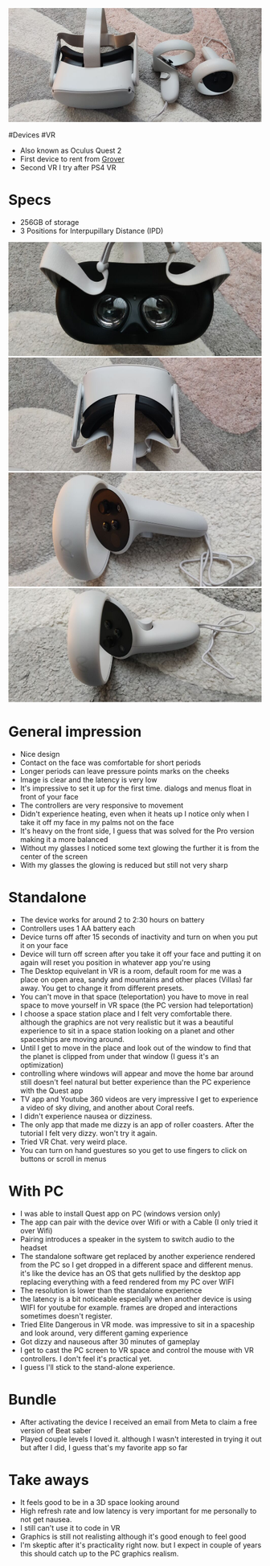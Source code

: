 ![](/public/47c5e0e1c40e096296b6fdf5098a9e10f8ef43623f163a698918d42da9c2b366.jpg)

#Devices #VR 

- Also known as Oculus Quest 2
- First device to rent from [Grover](https://www.grover.com/)
- Second VR I try after PS4 VR

# Specs

- 256GB of storage
- 3 Positions for Interpupillary Distance (IPD)

![](/public/6de7720b7dbf948e0dd77f0d33f781224e0590f8c2128daa0d871d7e3ddd5020.jpg)
![](/public/eee6a3b3c1aec01a09c25bdd89dbea21f5b747e3c4a5d815380de6e731dcaaae.jpg)
![](/public/e257183a0d2f39779bb8180f46c5f408a22a283662bc14502cbf3e77761ffdc2.jpg)
![](/public/720a412976cce4e8a7b977a6d00421804783e4d620b31e3cbfd625ec72538ea3.jpg)

# General impression

- Nice design
- Contact on the face was comfortable for short periods
- Longer periods can leave pressure points marks on the cheeks
- Image is clear and the latency is very low
- It's impressive to set it up for the first time. dialogs and menus float in front of your face
- The controllers are very responsive to movement
- Didn't experience heating, even when it heats up I notice only when I take it off my face in my palms not on the face
- It's heavy on the front side, I guess that was solved for the Pro version making it a more balanced
- Without my glasses I noticed some text glowing the further it is from the center of the screen
- With my glasses the glowing is reduced but still not very sharp

# Standalone 

- The device works for around 2 to 2:30 hours on battery
- Controllers uses 1 AA battery each
- Device turns off after 15 seconds of inactivity and turn on when you put it on your face
- Device will turn off screen after you take it off your face and putting it on again will reset you position in whatever app you're using
- The Desktop equivelant in VR is a room, default room for me was a place on open area, sandy and mountains and other places (Villas) far away. You get to change it from different presets.
- You can't move in that space (teleportation) you have to move in real space to move yourself in VR space (the PC version had teleportation)
- I choose a space station place and I felt very comfortable there. although the graphics are not very realistic but it was a beautiful experience to sit in a space station looking on a planet and other spaceships are moving around.
- Until I get to move in the place and look out of the window to find that the planet is clipped from under that window (I guess it's an optimization)
- controlling where windows will appear and move the home bar around still doesn't feel natural but better experience than the PC experience with the Quest app
- TV app and Youtube 360 videos are very impressive I get to experience a video of sky diving, and another about Coral reefs.
- I didn't experience nausea or dizziness.
- The only app that made me dizzy is an app of roller coasters. After the tutorial I felt very dizzy. won't try it again.
- Tried VR Chat. very weird place.
- You can turn on hand guestures so you get to use fingers to click on buttons or scroll in menus

# With PC

- I was able to install Quest app on PC (windows version only)
- The app can pair with the device over Wifi or with a Cable (I only tried it over Wifi)
- Pairing introduces a speaker in the system to switch audio to the headset
- The standalone software get replaced by another experience rendered from the PC so I get dropped in a different space and different menus. it's like the device has an OS that gets nullified by the desktop app replacing everything with a feed rendered from my PC over WIFI
- The resolution is lower than the standalone experience
- the latency is a bit noticeable especially when another device is using WIFI for youtube for example. frames are droped and interactions sometimes doesn't register.
- Tried Elite Dangerous in VR mode. was impressive to sit in a spaceship and look around, very different gaming experience
- Got dizzy and nauseous after 30 minutes of gameplay
- I get to cast the PC screen to VR space and control the mouse with VR controllers. I don't feel it's practical yet.
- I guess I'll stick to the stand-alone experience.

# Bundle

- After activating the device I received an email from Meta to claim a free version of Beat saber
- Played couple levels I loved it. although I wasn't interested in trying it out but after I did, I guess that's my favorite app so far

# Take aways

- It feels good to be in a 3D space looking around
- High refresh rate and low latency is very important for me personally to not get nausea.
- I still can't use it to code in VR
- Graphics is still not realisting although it's good enough to feel good
- I'm skeptic after it's practicality right now. but I expect in couple of years this should catch up to the PC graphics realism.

